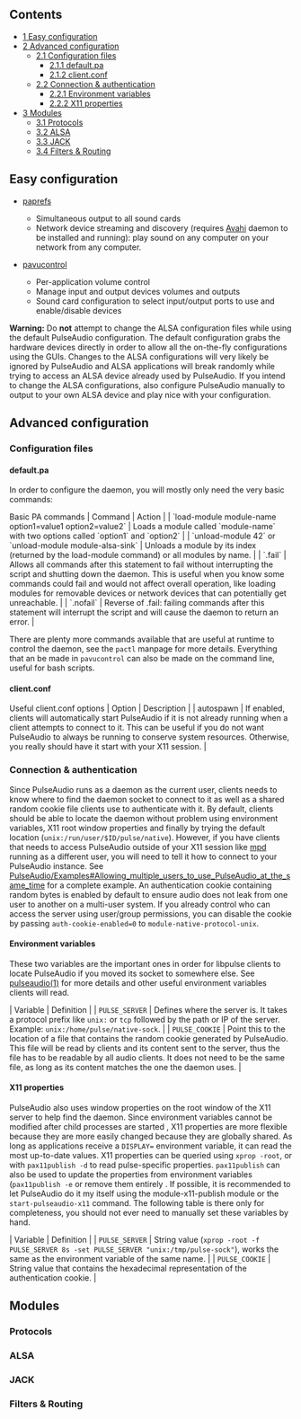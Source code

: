 ## Contents

*   [1 Easy configuration](#Easy_configuration)
*   [2 Advanced configuration](#Advanced_configuration)
    *   [2.1 Configuration files](#Configuration_files)
        *   [2.1.1 default.pa](#default.pa)
        *   [2.1.2 client.conf](#client.conf)
    *   [2.2 Connection & authentication](#Connection_.26_authentication)
        *   [2.2.1 Environment variables](#Environment_variables)
        *   [2.2.2 X11 properties](#X11_properties)
*   [3 Modules](#Modules)
    *   [3.1 Protocols](#Protocols)
    *   [3.2 ALSA](#ALSA)
    *   [3.3 JACK](#JACK)
    *   [3.4 Filters & Routing](#Filters_.26_Routing)

## Easy configuration

*   [paprefs](https://www.archlinux.org/packages/?name=paprefs)
    *   Simultaneous output to all sound cards
    *   Network device streaming and discovery (requires [Avahi](/index.php/Avahi "Avahi") daemon to be installed and running): play sound on any computer on your network from any computer.

*   [pavucontrol](https://www.archlinux.org/packages/?name=pavucontrol)
    *   Per-application volume control
    *   Manage input and output devices volumes and outputs
    *   Sound card configuration to select input/output ports to use and enable/disable devices

**Warning:** Do **not** attempt to change the ALSA configuration files while using the default PulseAudio configuration. The default configuration grabs the hardware devices directly in order to allow all the on-the-fly configurations using the GUIs. Changes to the ALSA configurations will very likely be ignored by PulseAudio and ALSA applications will break randomly while trying to access an ALSA device already used by PulseAudio. If you intend to change the ALSA configurations, also configure PulseAudio manually to output to your own ALSA device and play nice with your configuration.

## Advanced configuration

### Configuration files

#### default.pa

In order to configure the daemon, you will mostly only need the very basic commands:

<caption>Basic PA commands</caption>
| Command | Action |<caption></caption>
| `load-module module-name option1=value1 option2=value2` | Loads a module called `module-name` with two options called `option1` and `option2` |<caption></caption>
| `unload-module 42` or `unload-module module-alsa-sink` | Unloads a module by its index (returned by the load-module command) or all modules by name. |<caption></caption>
| `.fail` | Allows all commands after this statement to fail without interrupting the script and shutting down the daemon. This is useful when you know some commands could fail and would not affect overall operation, like loading modules for removable devices or network devices that can potentially get unreachable. |<caption></caption>
| `.nofail` | Reverse of .fail: failing commands after this statement will interrupt the script and will cause the daemon to return an error. |

There are plenty more commands available that are useful at runtime to control the daemon, see the `pactl` manpage for more details. Everything that an be made in `pavucontrol` can also be made on the command line, useful for bash scripts.

#### client.conf

<caption>Useful client.conf options</caption>
| Option | Description |<caption></caption>
| autospawn | If enabled, clients will automatically start PulseAudio if it is not already running when a client attempts to connect to it. This can be useful if you do not want PulseAudio to always be running to conserve system resources. Otherwise, you really should have it start with your X11 session. |

### Connection & authentication

Since PulseAudio runs as a daemon as the current user, clients needs to know where to find the daemon socket to connect to it as well as a shared random cookie file clients use to authenticate with it. By default, clients should be able to locate the daemon without problem using environment variables, X11 root window properties and finally by trying the default location (`unix:/run/user/$ID/pulse/native`). However, if you have clients that needs to access PulseAudio outside of your X11 session like [mpd](/index.php/Mpd "Mpd") running as a different user, you will need to tell it how to connect to your PulseAudio instance. See [PulseAudio/Examples#Allowing_multiple_users_to_use_PulseAudio_at_the_same_time](/index.php/PulseAudio/Examples#Allowing_multiple_users_to_use_PulseAudio_at_the_same_time "PulseAudio/Examples") for a complete example. An authentication cookie containing random bytes is enabled by default to ensure audio does not leak from one user to another on a multi-user system. If you already control who can access the server using user/group permissions, you can disable the cookie by passing `auth-cookie-enabled=0` to `module-native-protocol-unix`.

#### Environment variables

These two variables are the important ones in order for libpulse clients to locate PulseAudio if you moved its socket to somewhere else. See [pulseaudio(1)](https://jlk.fjfi.cvut.cz/arch/manpages/man/pulseaudio.1) for more details and other useful environment variables clients will read.

| Variable | Definition |<caption></caption>
| `PULSE_SERVER` | Defines where the server is. It takes a protocol prefix like `unix:` or `tcp` followed by the path or IP of the server. Example: `unix:/home/pulse/native-sock`. |<caption></caption>
| `PULSE_COOKIE` | Point this to the location of a file that contains the random cookie generated by PulseAudio. This file will be read by clients and its content sent to the server, thus the file has to be readable by all audio clients. It does not need to be the same file, as long as its content matches the one the daemon uses. |

#### X11 properties

PulseAudio also uses window properties on the root window of the X11 server to help find the daemon. Since environment variables cannot be modified after child processes are started , X11 properties are more flexible because they are more easily changed because they are globally shared. As long as applications receive a `DISPLAY=` environment variable, it can read the most up-to-date values. X11 properties can be queried using `xprop -root`, or with `pax11publish -d` to read pulse-specific properties. `pax11publish` can also be used to update the properties from environment variables (`pax11publish -e` or remove them entirely . If possible, it is recommended to let PulseAudio do it my itself using the module-x11-publish module or the `start-pulseaudio-x11` command. The following table is there only for completeness, you should not ever need to manually set these variables by hand.

| Variable | Definition |<caption></caption>
| `PULSE_SERVER` | String value (`xprop -root -f PULSE_SERVER 8s -set PULSE_SERVER "unix:/tmp/pulse-sock"`), works the same as the environment variable of the same name. |<caption></caption>
| `PULSE_COOKIE` | String value that contains the hexadecimal representation of the authentication cookie. |

## Modules

### Protocols

### ALSA

### JACK

### Filters & Routing